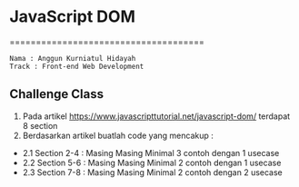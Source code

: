 # JavaScript DOM
=====================================

    Nama : Anggun Kurniatul Hidayah
    Track : Front-end Web Development

## Challenge Class
1. Pada artikel https://www.javascripttutorial.net/javascript-dom/ terdapat 8 section
2. Berdasarkan artikel buatlah code yang mencakup :
* 2.1 Section 2-4 : Masing Masing Minimal 3 contoh dengan 1 usecase
* 2.2 Section 5-6 : Masing Masing Minimal 2 contoh dengan 1 usecase
* 2.3 Section 7-8 : Masing Masing Minimal 2 contoh dengan 2 usecase